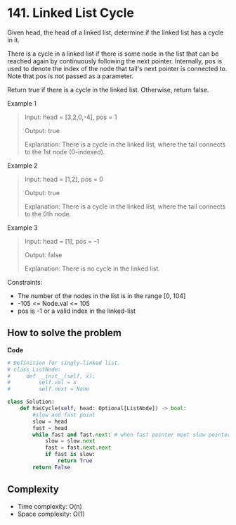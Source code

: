 # 141. Linked List Cycle
<Badge type="tip" text="Easy" />[<Badge type="info" text="LeetCode" />](https://leetcode.com/problems/linked-list-cycle/)

Given head, the head of a linked list, determine if the linked list has a cycle in it.

There is a cycle in a linked list if there is some node in the list that can be reached again by continuously following the next pointer. Internally, pos is used to denote the index of the node that tail's next pointer is connected to. Note that pos is not passed as a parameter.

Return true if there is a cycle in the linked list. Otherwise, return false.

Example 1
> Input: head = [3,2,0,-4], pos = 1
>
> Output: true
>
> Explanation: There is a cycle in the linked list, where the tail connects to the 1st node (0-indexed).

Example 2
> Input: head = [1,2], pos = 0
>
> Output: true
>
> Explanation: There is a cycle in the linked list, where the tail connects to the 0th node.

Example 3
> Input: head = [1], pos = -1
>
> Output: false
>
> Explanation: There is no cycle in the linked list.

Constraints:
- The number of the nodes in the list is in the range [0, 104]
- -105 <= Node.val <= 105
- pos is -1 or a valid index in the linked-list

## How to solve the problem

**Code**

```Python
# Definition for singly-linked list.
# class ListNode:
#     def __init__(self, x):
#         self.val = x
#         self.next = None

class Solution:
    def hasCycle(self, head: Optional[ListNode]) -> bool:
        #slow and fast point
        slow = head
        fast = head
        while fast and fast.next: # when fast pointer meet slow pointer
            slow = slow.next
            fast = fast.next.next
            if fast is slow:
                return True 
        return False
```

## Complexity
- Time complexity: O(n)
- Space complexity: O(1) 